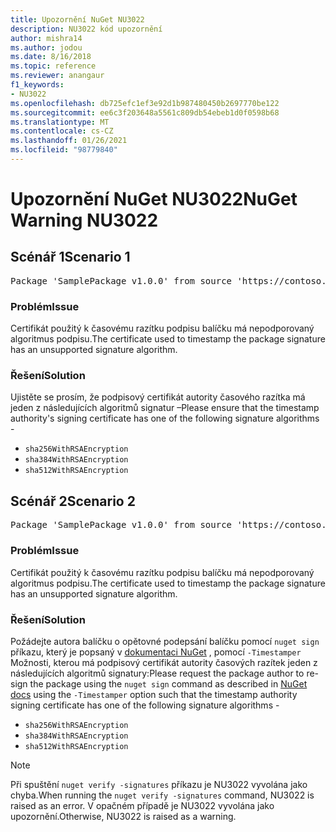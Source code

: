 ```yaml
---
title: Upozornění NuGet NU3022
description: NU3022 kód upozornění
author: mishra14
ms.author: jodou
ms.date: 8/16/2018
ms.topic: reference
ms.reviewer: anangaur
f1_keywords:
- NU3022
ms.openlocfilehash: db725efc1ef3e92d1b987480450b2697770be122
ms.sourcegitcommit: ee6c3f203648a5561c809db54ebeb1d0f0598b68
ms.translationtype: MT
ms.contentlocale: cs-CZ
ms.lasthandoff: 01/26/2021
ms.locfileid: "98779840"
---
```

# <a name="nuget-warning-nu3022"></a><span data-ttu-id="2b1dd-103">Upozornění NuGet NU3022</span><span class="sxs-lookup"><span data-stu-id="2b1dd-103">NuGet Warning NU3022</span></span>

## <a name="scenario-1"></a><span data-ttu-id="2b1dd-104">Scénář 1</span><span class="sxs-lookup"><span data-stu-id="2b1dd-104">Scenario 1</span></span>

<pre>Package 'SamplePackage v1.0.0' from source 'https://contoso.com/index.json': The primary signature's timestamp certificate has an unsupported signature algorithm.</pre>

### <a name="issue"></a><span data-ttu-id="2b1dd-105">Problém</span><span class="sxs-lookup"><span data-stu-id="2b1dd-105">Issue</span></span>

<span data-ttu-id="2b1dd-106">Certifikát použitý k časovému razítku podpisu balíčku má nepodporovaný algoritmus podpisu.</span><span class="sxs-lookup"><span data-stu-id="2b1dd-106">The certificate used to timestamp the package signature has an unsupported signature algorithm.</span></span>


### <a name="solution"></a><span data-ttu-id="2b1dd-107">Řešení</span><span class="sxs-lookup"><span data-stu-id="2b1dd-107">Solution</span></span>

<span data-ttu-id="2b1dd-108">Ujistěte se prosím, že podpisový certifikát autority časového razítka má jeden z následujících algoritmů signatur –</span><span class="sxs-lookup"><span data-stu-id="2b1dd-108">Please ensure that the timestamp authority's signing certificate has one of the following signature algorithms -</span></span> 
* `sha256WithRSAEncryption`
* `sha384WithRSAEncryption`
* `sha512WithRSAEncryption`



## <a name="scenario-2"></a><span data-ttu-id="2b1dd-109">Scénář 2</span><span class="sxs-lookup"><span data-stu-id="2b1dd-109">Scenario 2</span></span>

<pre>Package 'SamplePackage v1.0.0' from source 'https://contoso.com/index.json': The timestamp certificate has an unsupported signature algorithm (SHA1). The following algorithms are supported: SHA256RSA, SHA384RSA, SHA512RSA.</pre>

### <a name="issue"></a><span data-ttu-id="2b1dd-110">Problém</span><span class="sxs-lookup"><span data-stu-id="2b1dd-110">Issue</span></span>

<span data-ttu-id="2b1dd-111">Certifikát použitý k časovému razítku podpisu balíčku má nepodporovaný algoritmus podpisu.</span><span class="sxs-lookup"><span data-stu-id="2b1dd-111">The certificate used to timestamp the package signature has an unsupported signature algorithm.</span></span>


### <a name="solution"></a><span data-ttu-id="2b1dd-112">Řešení</span><span class="sxs-lookup"><span data-stu-id="2b1dd-112">Solution</span></span>

<span data-ttu-id="2b1dd-113">Požádejte autora balíčku o opětovné podepsání balíčku pomocí `nuget sign` příkazu, který je popsaný v [dokumentaci NuGet](../../create-packages/sign-a-package.md) , pomocí `-Timestamper` Možnosti, kterou má podpisový certifikát autority časových razítek jeden z následujících algoritmů signatury:</span><span class="sxs-lookup"><span data-stu-id="2b1dd-113">Please request the package author to re-sign the package using the `nuget sign` command as described in [NuGet docs](../../create-packages/sign-a-package.md) using the `-Timestamper` option such that the timestamp authority signing certificate has one of the following signature algorithms -</span></span>
* `sha256WithRSAEncryption`
* `sha384WithRSAEncryption`
* `sha512WithRSAEncryption`


> [!Note]
> <span data-ttu-id="2b1dd-114">Při spuštění `nuget verify -signatures` příkazu je NU3022 vyvolána jako chyba.</span><span class="sxs-lookup"><span data-stu-id="2b1dd-114">When running the `nuget verify -signatures` command, NU3022 is raised as an error.</span></span> <span data-ttu-id="2b1dd-115">V opačném případě je NU3022 vyvolána jako upozornění.</span><span class="sxs-lookup"><span data-stu-id="2b1dd-115">Otherwise, NU3022 is raised as a warning.</span></span>
